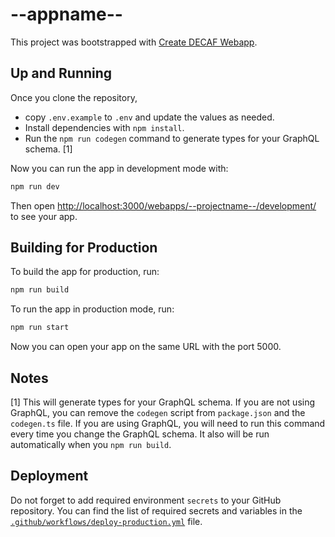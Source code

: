 # --appname--

This project was bootstrapped with [Create DECAF Webapp](https://github.com/teloscube/create-decaf-webapp).

## Up and Running

Once you clone the repository,

- copy `.env.example` to `.env` and update the values as needed.
- Install dependencies with `npm install`.
- Run the `npm run codegen` command to generate types for your GraphQL schema. [1]

Now you can run the app in development mode with:

```bash
npm run dev
```

Then open [http://localhost:3000/webapps/--projectname--/development/](http://localhost:3000/webapps/--projectname--/development/) to see your app.

## Building for Production

To build the app for production, run:

```bash
npm run build
```

To run the app in production mode, run:

```bash
npm run start
```

Now you can open your app on the same URL with the port 5000.

## Notes

[1] This will generate types for your GraphQL schema. If you are not using GraphQL, you can remove the `codegen` script from `package.json` and the `codegen.ts` file. If you are using GraphQL, you will need to run this command every time you change the GraphQL schema. It also will be run automatically when you `npm run build`.

## Deployment

Do not forget to add required environment `secrets` to your GitHub repository. You can find the list of required secrets and variables in the [`.github/workflows/deploy-production.yml`](.github/workflows/deploy-production.yml) file.
